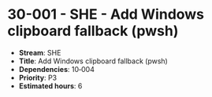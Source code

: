 
# 30-001 - SHE - Add Windows clipboard fallback (pwsh)

- **Stream**: SHE
- **Title**: Add Windows clipboard fallback (pwsh)
- **Dependencies**: 10‑004
- **Priority**: P3
- **Estimated hours**: 6

